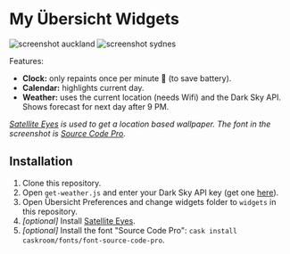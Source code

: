 # My Übersicht Widgets

![screenshot auckland](https://camo.githubusercontent.com/b04e63d3a401ad3892a0e5135e145c7b945c46fe/68747470733a2f2f73696d6f6e6861656e697363682e636f6d2f6173736574732f6465736b746f702d6175636b6c616e642e6a7067)
![screenshot sydnes](https://camo.githubusercontent.com/8e12d14cfaa5966c9ec8a3b905e78a529b407df1/68747470733a2f2f73696d6f6e6861656e697363682e636f6d2f6173736574732f6465736b746f702d7379646e65792e6a7067)

Features:

* **Clock:** only repaints once per minute 💪 (to save battery).
* **Calendar:** highlights current day.
* **Weather:** uses the current location (needs Wifi) and the Dark Sky API. Shows forecast for next day after 9 PM.

_[Satellite Eyes](https://github.com/tomtaylor/satellite-eyes) is used to get a location based wallpaper. The font in the screenshot is [Source Code Pro](https://github.com/adobe-fonts/source-code-pro)._

## Installation

1. Clone this repository.
2. Open `get-weather.js` and enter your Dark Sky API key (get one [here](https://darksky.net/dev)).
3. Open Übersicht Preferences and change widgets folder to `widgets` in this repository.
4. _[optional]_ Install [Satellite Eyes](http://satelliteeyes.tomtaylor.co.uk/).
5. _[optional]_ Install the font "Source Code Pro": `cask install caskroom/fonts/font-source-code-pro`.

